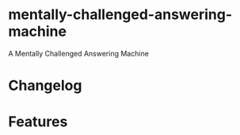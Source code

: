 # mentally-challenged-answering-machine
A Mentally Challenged Answering Machine

# Changelog

# Features